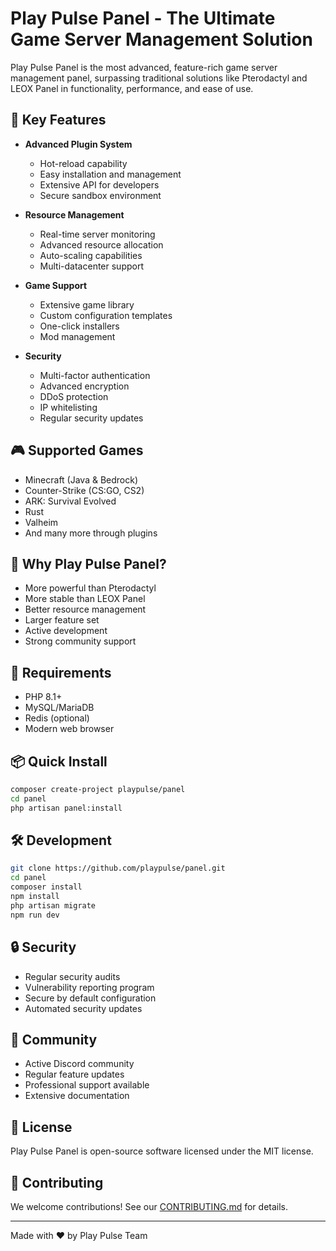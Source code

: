 # Play Pulse Panel - The Ultimate Game Server Management Solution

Play Pulse Panel is the most advanced, feature-rich game server management panel, surpassing traditional solutions like Pterodactyl and LEOX Panel in functionality, performance, and ease of use.

## 🚀 Key Features

- **Advanced Plugin System**
	- Hot-reload capability
	- Easy installation and management
	- Extensive API for developers
	- Secure sandbox environment

- **Resource Management**
	- Real-time server monitoring
	- Advanced resource allocation
	- Auto-scaling capabilities
	- Multi-datacenter support

- **Game Support**
	- Extensive game library
	- Custom configuration templates
	- One-click installers
	- Mod management

- **Security**
	- Multi-factor authentication
	- Advanced encryption
	- DDoS protection
	- IP whitelisting
	- Regular security updates

## 🎮 Supported Games

- Minecraft (Java & Bedrock)
- Counter-Strike (CS:GO, CS2)
- ARK: Survival Evolved
- Rust
- Valheim
- And many more through plugins

## 💪 Why Play Pulse Panel?

- More powerful than Pterodactyl
- More stable than LEOX Panel
- Better resource management
- Larger feature set
- Active development
- Strong community support

## 🔧 Requirements

- PHP 8.1+
- MySQL/MariaDB
- Redis (optional)
- Modern web browser

## 📦 Quick Install

```bash
composer create-project playpulse/panel
cd panel
php artisan panel:install
```

## 🛠️ Development

```bash
git clone https://github.com/playpulse/panel.git
cd panel
composer install
npm install
php artisan migrate
npm run dev
```

## 🔒 Security

- Regular security audits
- Vulnerability reporting program
- Secure by default configuration
- Automated security updates

## 🌟 Community

- Active Discord community
- Regular feature updates
- Professional support available
- Extensive documentation

## 📄 License

Play Pulse Panel is open-source software licensed under the MIT license.

## 🤝 Contributing

We welcome contributions! See our [CONTRIBUTING.md](CONTRIBUTING.md) for details.

---

Made with ❤️ by Play Pulse Team